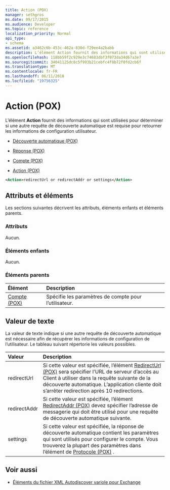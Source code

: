 ```yaml
---
title: Action (POX)
manager: sethgros
ms.date: 09/17/2015
ms.audience: Developer
ms.topic: reference
localization_priority: Normal
api_type:
- schema
ms.assetid: a3462c6b-453c-462a-830d-f29ee4a2babb
description: L’élément Action fournit des informations qui sont utilisées pour déterminer si une autre requête de découverte automatique est requise pour retourner les informations de configuration utilisateur.
ms.openlocfilehash: 118bb59f2c929e3c74683dbf3f073da34d67a3e7
ms.sourcegitcommit: 34041125dc8c5f993b21cebfc4f8b72f0fd2cb6f
ms.translationtype: MT
ms.contentlocale: fr-FR
ms.lasthandoff: 06/11/2018
ms.locfileid: "19756325"
---
```

# <a name="action-pox"></a>Action (POX)

L’élément **Action** fournit des informations qui sont utilisées pour déterminer si une autre requête de découverte automatique est requise pour retourner les informations de configuration utilisateur. 
  
- [Découverte automatique (POX)](autodiscover-pox.md)
  
- [Réponse (POX)](response-pox.md)
  
- [Compte (POX)](account-pox.md)
  
- [Action (POX)](action-pox.md)
  
```xml
<Action>redirectUrl or redirectAddr or settings</Action>
```

## <a name="attributes-and-elements"></a>Attributs et éléments

Les sections suivantes décrivent les attributs, éléments enfants et éléments parents.
  
### <a name="attributes"></a>Attributs

Aucun.
  
### <a name="child-elements"></a>Éléments enfants

Aucun.
  
### <a name="parent-elements"></a>Éléments parents

|**Élément**|**Description**|
|:-----|:-----|
|[Compte (POX)](account-pox.md) <br/> |Spécifie les paramètres de compte pour l’utilisateur.  <br/> |
   
## <a name="text-value"></a>Valeur de texte

La valeur de texte indique si une autre requête de découverte automatique est nécessaire afin de récupérer les informations de configuration de l’utilisateur. Le tableau suivant répertorie les valeurs possibles.
  
|**Valeur**|**Description**|
|:-----|:-----|
|redirectUrl  <br/> |Si cette valeur est spécifiée, l’élément [RedirectUrl (POX)](redirecturl-pox.md) sera spécifier l’URL de serveur d’accès au Client à utiliser dans la requête suivante de la découverte automatique. L’application cliente doit s’arrêter redirection après 10 redirections.  <br/> |
|redirectAddr  <br/> |Si cette valeur est spécifiée, l’élément [RedirectAddr (POX)](redirectaddr-pox.md) devez spécifier l’adresse de messagerie qui doit être utilisé pour une requête de découverte automatique suivante.  <br/> |
|settings  <br/> |Si cette valeur est spécifiée, la réponse de découverte automatique contient les paramètres qui sont utilisés pour configurer le compte. Vous trouverez la plupart des paramètres dans l’élément de [Protocole (POX)](protocol-pox.md) .  <br/> |
   
## <a name="see-also"></a>Voir aussi

- [Éléments du fichier XML Autodiscover variole pour Exchange](pox-autodiscover-xml-elements-for-exchange.md)

